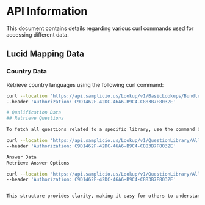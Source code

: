 # API Information

This document contains details regarding various curl commands used for accessing different data.

## Lucid Mapping Data

### Country Data
Retrieve country languages using the following curl command:

```bash
curl --location 'https://api.samplicio.us/Lookup/v1/BasicLookups/BundledLookups/CountryLanguages' \
--header 'Authorization: C9D1462F-42DC-46A6-B9C4-C883B7F8032E'

# Qualification Data
## Retrieve Questions

To fetch all questions related to a specific library, use the command below:

curl --location 'https://api.samplicio.us/Lookup/v1/QuestionLibrary/AllQuestions/6' \
--header 'Authorization: C9D1462F-42DC-46A6-B9C4-C883B7F8032E'

Answer Data
Retrieve Answer Options

curl --location 'https://api.samplicio.us/Lookup/v1/QuestionLibrary/AllQuestionOptions/6/79378' \
--header 'Authorization: C9D1462F-42DC-46A6-B9C4-C883B7F8032E'


This structure provides clarity, making it easy for others to understand the purpose of each curl command.

